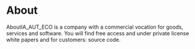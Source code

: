 # About

AboutIA_AUT_ECO is a company with a commercial vocation for goods, services and software. You will find free access and under private license white papers and for customers: source code.
